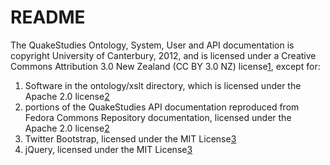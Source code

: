 README
======

The QuakeStudies Ontology, System, User and API documentation is copyright University of Canterbury, 2012, and is licensed under a Creative Commons Attribution 3.0 New Zealand (CC BY 3.0 NZ) license[1], except for:

1. Software in the ontology/xslt directory, which is licensed under the Apache 2.0 license[2]
2. portions of the QuakeStudies API documentation reproduced from Fedora Commons Repository documentation, licensed under the Apache 2.0 license[2]
3. Twitter Bootstrap, licensed under the MIT License[3] 
4. jQuery, licensed under the MIT License[3]

[1]: https://creativecommons.org/licenses/by/3.0/nz/
[2]: http://www.apache.org/licenses/LICENSE-2.0
[3]: http://opensource.org/licenses/MIT
